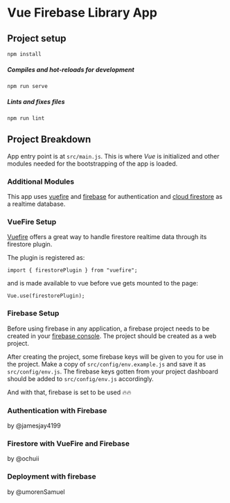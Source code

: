 # Vue Firebase Library App

## Project setup
```
npm install
```

##### Compiles and hot-reloads for development
```
npm run serve
```


##### Lints and fixes files
```
npm run lint
```

## Project Breakdown
App entry point is at `src/main.js`. This is where _Vue_ is initialized
and other modules needed for the bootstrapping of the app is loaded.

### Additional Modules
This app uses [vuefire](https://vuefire.vuejs.org) and [firebase](https://firebase.google.com/)
for authentication and [cloud firestore](https://firebase.google.com/docs/firestore) as a realtime database.

### VueFire Setup
[Vuefire](https://vuefire.vuejs.org) offers a great way to handle firestore realtime data
through its firestore plugin.

The plugin is registered as:
```ecmascript 6
import { firestorePlugin } from "vuefire";
```
and is made available to vue before vue gets mounted to the page:
```ecmascript 6
Vue.use(firestorePlugin);
```

### Firebase Setup
Before using firebase in any application, a firebase project needs
to be created in your [firebase console](https://console.firebase.google.com/).
The project should be created as a web project.

After creating the project, some firebase keys will be given to you for use
in the project.
Make a copy of `src/config/env.example.js` and save it as `src/config/env.js`.
The firebase keys gotten from your project dashboard should be added to
`src/config/env.js` accordingly.

And with that, firebase is set to be used 🔥🔥

### Authentication with Firebase
by @jamesjay4199

### Firestore with VueFire and Firebase
by @ochuii

### Deployment with firebase
by @umorenSamuel
